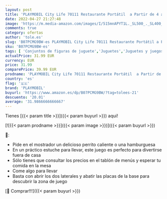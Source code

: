 ```yaml
---
layout: post
title: 'PLAYMOBIL City Life 70111 Restaurante Portátil  a Partir de 4 años'
date: 2022-04-27 21:27:48
image: 'https://m.media-amazon.com/images/I/515mnAPYT1L._SL500_._SL400_.jpg'
comments: true
category: ofertas
author: 'tole.es'
slug: 'B07PCMG9BW-es PLAYMOBIL City Life 70111 Restaurante Portátil a Partir de...'
sku: 'B07PCMG9BW-es'
tags: [ 'Conjuntos de figuras de juguete','Juguetes','Juguetes y juegos','Muñecos y figuras','playmobil','🇪🇸', ]
actualPrice: 31.99 EUR
currency: EUR
price: 31.99
comparePrice: 39.99 EUR
prodname: 'PLAYMOBIL City Life 70111 Restaurante Portátil  a Partir de 4 años'
country: 'es'
flag: '🇪🇸'
brand: 'PLAYMOBIL'
buyurl: 'https://www.amazon.es/dp/B07PCMG9BW/?tag=tolees-21'
descuento: '20.01'
average: '31.9866666666667'
---
```


Tienes [{{< param title >}}]({{< param buyurl >}}) aqui!

[![{{< param prodname >}}]({{< param image >}})]({{< param buyurl >}})

🔎:

- Pide en el mostrador un delicioso perrito caliente o una hamburguesa
- En un práctico estuche para llevar, este juego es perfecto para divertirse fuera de casa
- Sólo tienes que consultar los precios en el tablón de menús y esperar tu comida en la mesa
- Come algo para llevar
- Basta con abrir los dos laterales y abatir las placas de la base para descubrir la zona de juego

[🛒 Comprar!!!]({{< param buyurl >}})
